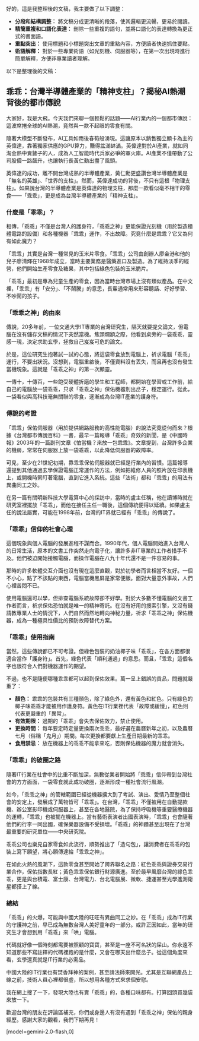好的，這是我整理後的文稿，我主要做了以下調整：

*   **分段和結構調整：** 將文稿分成更清晰的段落，使其邏輯更流暢，更易於閱讀。
*   **精簡重複和口語化表達：** 刪除一些重複的語句，並將口語化的表達轉換為更正式的書面語。
*   **重點突出：** 使用標題和小標題突出文章的重點內容，方便讀者快速抓住要點。
*   **術語解釋：** 對於一些專業術語（如光刻機、伺服器等），在第一次出現時進行簡單解釋，方便非專業讀者理解。

以下是整理後的文稿：

## 乖乖：台灣半導體產業的「精神支柱」？揭秘AI熱潮背後的都市傳說

大家好，我是大飛。今天我們來聊一個輕鬆的話題——AI行業內的一個都市傳說：這波席捲全球的AI熱潮，竟然與一款不起眼的零食有關。

隨著大模型不斷發布，AI工具如雨後春筍般湧現。這讓原本以銷售獨立顯卡為主的英偉達，靠著獨家供應的GPU算力，賺得盆滿缽滿。英偉達對於AI產業，就如同淘金熱中賣鏟子的人，成為人工智能時代兵家必爭的軍火庫。AI產業不僅帶動了公司股價一路飆升，也讓執行長黃仁勳出盡了風頭。

英偉達的成功，離不開台灣成熟的半導體產業，黃仁勳更盛讚台灣半導體產業是「無名的英雄」、「世界的支柱」。然而，英偉達成功的背後，不只有這根「物理支柱」。如果說台灣的半導體產業是英偉達的物理支柱，那麼一款看似毫不相干的零食——「乖乖」，更是成為台灣半導體產業的「精神支柱」。

### 什麼是「乖乖」？

相傳，「乖乖」不僅是台灣人的護身符，「乖乖之神」更能保證光刻機（用於製造積體電路的設備）和各種機器「乖乖」運作，不出故障。究竟什麼是乖乖？它又為何有如此魔力？

「乖乖」其實是台灣一種常見的玉米片零食。「乖乖」公司由創辦人廖金港和他的兒子廖清輝在1968年成立，當時主要業務是醫藥進口及製造。為了維持淡季的經營，他們開始生產零食及糖果，其中包括綠色包裝的玉米脆片。

「乖乖」最初是專為兒童生產的零食，因為當時台灣市場上沒有類似產品。在中文裡，「乖乖」有「安分」、「不鬧騰」的意思，長輩通常用來形容聽話、好好學習、不吵鬧的孩子。

### 「乖乖之神」的由來

傳說，20多年前，一位交通大學IT專業的台灣研究生，隔天就要提交論文，但電腦在沒有儲存文稿的情況下突然當機。焦頭爛額之際，他看到桌旁的一袋乖乖，靈感一現，決定求助玄學，拯救自己岌岌可危的論文。

於是，這位研究生抱著試一試的心態，將這袋零食放到電腦上，祈求電腦「乖乖」運行，不要出狀況。沒想到，電腦重啟後，不僅資料沒有丟失，而且再也沒有發生當機現象。這就是「乖乖之神」的第一次顯靈。

一傳十，十傳百，一些飽受硬體折磨的學生和工程師，都開始在學習或工作前，給自己的電腦放一袋乖乖，只求「乖乖之神」保佑機器別出岔子，穩定運行。從此，一袋看似與高科技毫無關聯的零食，逐漸成為台灣IT產業的護身符。

### 傳說的考證

「乖乖」保佑伺服器（用於提供網路服務的高性能電腦）的說法究竟從何而來？根據《台灣都市傳說百科》一書，最早一篇報導「乖乖」奇效的新聞，是《中國時報》2003年的一篇副刊文章《怕當機？來放一包乖乖》。文章提到，台灣許多企業的機房，常常在伺服器上放一袋乖乖，以此降低伺服器的故障率。

可見，至少在21世紀初期，靠乖乖保佑伺服器就已經是行業內的習慣。這篇報導還提到其他通過玄學保證電腦正常運作的方法，例如把維修人員的照片放在印表機上，或開機時緊盯著電腦，直到它進入系統。這些「法術」都和「乖乖」的用法有異曲同工之妙。

在另一篇有關明新科技大學電算中心的採訪中，當時的盧主任稱，他在讀博時就在研究室裡擺放「乖乖」，而他在接任主任一職後，這個傳統便得以延續。如果盧主任的說法屬實，可能在1998年前，台灣的IT界就已經有「乖乖」的傳說了。

### 「乖乖」信仰的社會心理

這個現象與個人電腦的發展進程不謀而合。1990年代，個人電腦開始進入台灣人的日常生活，原本的文書工作突然走向電子化，讓許多非IT專業的工作者措手不及。他們被迫開始接觸電腦，而操作電腦在八九十年代還不是一件容易的事。

那時的許多軟體交互介面也沒有現在這麼直觀，對於初學者而言相當不友好。一個不小心，點了不該點的東西，電腦當機黑屏是家常便飯。面對大量意外事故，人們心裡苦悶不已。

使用電腦還可以學，但排查電腦系統故障卻不好學。對於大多數不懂電腦的文書工作者而言，祈求保佑恐怕就是唯一的精神寄託。在沒有好用的搜索引擎，又沒有錢請教專業人士的情況下，人們自然而然地轉向神秘力量，祈求「乖乖之神」保佑機器，成為一種極具性價比的預防故障替代方案。

### 「乖乖」使用指南

當然，這些傳說都已不可考證。但綠色包裝的奶油椰子味「乖乖」，在各方面都很適合當作「護身符」。首先，綠色代表「順利通過」的意思。而且，「乖乖」這個名字也很符合人們對機器運作的期望。

不過，也不是隨便哪種乖乖都可以起到保佑效果。萬一呈上錯誤的貢品，問題就嚴重了：

*   **顏色：** 乖乖的包裝共有三種顏色，除了綠色外，還有黃色和紅色。只有綠色的椰子味乖乖才能被用作護身符。黃色在IT行業裡代表「故障或緩慢」，紅色則代表更嚴重的「異常」。
*   **有效期限：** 過期的「乖乖」會失去保佑效力，禁止使用。
*   **更換時間：** 每年要定時定量更換兩次乖乖，最好選在農曆新年之初，以及農曆七月（俗稱「鬼月」）期間。每次更換都要獻上生產日期最新的乖乖。
*   **食用禁忌：** 放在機器上的乖乖不能拿來吃，否則保佑機器的魔力就會消失。

### 「乖乖」的破圈之路

隨著IT行業在社會中的比重不斷加深，無數從業者開始將「乖乖」信仰帶到台灣社會的方方面面，一袋零食就此成功破圈，逐漸形成一種社會流行風潮。

如今，「乖乖之神」的管轄範圍已經從機器擴大到了考試、演出、愛情乃至整個社會的安定上，發展成了萬物皆可「乖乖」。在台灣，「乖乖」不僅被用在自動提款機、辦公室影印機或伺服器上，甚至在各地醫院，為了保持呼吸機等重要醫療機器的運轉，「乖乖」也被擺在機器上。當有藝術表演者出國表演時，「乖乖」也會隨著他們的行李一同出國，確保樂器設備不受損壞。「乖乖」的神蹟甚至出現在了台灣最重要的研究單位——中央研究院。

乖乖公司也樂見自家零食如此流行，順勢推出了「造句包」，讓消費者在乖乖的包裝上寫下願望，將心願傳達給「乖乖之神」。

在如此火熱的風潮下，這款零食甚至開始了跨界聯名之路：紅色乖乖與證券交易行業合作，保佑指數長紅；黃色乖乖保佑銀行財源廣進。至於最早風靡台灣的綠色乖乖，更是與台積電、富士康、台灣電力、台北電腦展、微軟、捷運甚至光學遙測衛星都搭上了線。

### 總結

「乖乖」的火爆，可能與中國大陸的旺旺有異曲同工之妙。在「乖乖」成為IT行業的守護神之前，早已成為無數台灣人美好童年的一部分。或許正因如此，當年的研究生才會想到用「乖乖」來「哄」電腦。

代碼就好像一個時刻都需要被照顧的寶寶，甚至是一座不可名狀的屎山。你永遠不知道那些不寫註釋的代碼裡跑的是什麼，又會在哪天出什麼岔子。從這個角度來看，玄學還真就是IT行業的必需品。

中國大陸的IT行業也有焚香拜神的案例，甚至請法師來開光。尤其是互聯網產品上線之前，技術人員心裡都很虛，所以想用各種方式來求個安慰。

我在網上搜了一下，發現大陸也有賣「乖乖」的，各種口味都有。打算回頭買幾袋來放一下。

歡迎台灣的朋友在評論區補充，你們或身邊人有沒有遇到「乖乖之神」保佑的親身經歷。感謝大家的觀看，我們下期再見！

[model=gemini-2.0-flash,0]
